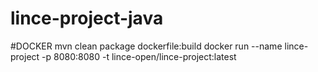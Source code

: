 # lince-project-java

#DOCKER
mvn clean package dockerfile:build
docker run  --name lince-project -p 8080:8080 -t lince-open/lince-project:latest

